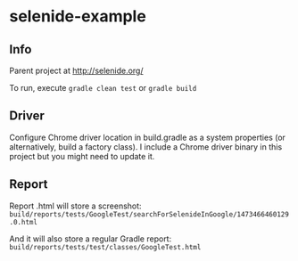 selenide-example
=======================

## Info

Parent project at http://selenide.org/

To run, execute `gradle clean test` or `gradle build`

## Driver

Configure Chrome driver location in build.gradle as a system properties (or alternatively, 
build a factory class).  I include a Chrome driver binary in this project but you might 
need to update it.

## Report

Report .html will store a screenshot: `build/reports/tests/GoogleTest/searchForSelenideInGoogle/1473466460129.0.html`

And it will also store a regular Gradle report: `build/reports/tests/test/classes/GoogleTest.html`



